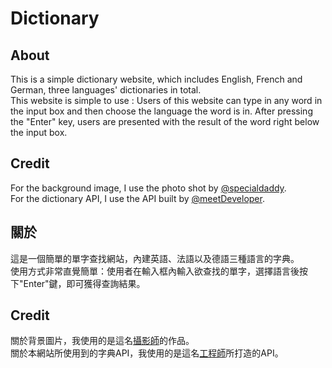 # Dictionary

## About
This is a simple dictionary website, which includes English, French and German, three languages' dictionaries in total.  
This website is simple to use : Users of this website can type in any word in the input box and then choose the language the word is in. After pressing the "Enter" key, users are presented with the result of the word right below the input box.

## Credit
For the background image, I use the photo shot by [@specialdaddy](https://unsplash.com/@thepootphotographer).  
For the dictionary API, I use the API built by [@meetDeveloper](https://github.com/meetDeveloper).

## 關於
這是一個簡單的單字查找網站，內建英語、法語以及德語三種語言的字典。  
使用方式非常直覺簡單：使用者在輸入框內輸入欲查找的單字，選擇語言後按下"Enter"鍵，即可獲得查詢結果。

## Credit
關於背景圖片，我使用的是這名[攝影師](https://unsplash.com/@thepootphotographer)的作品。  
關於本網站所使用到的字典API，我使用的是這名[工程師](https://github.com/meetDeveloper)所打造的API。
